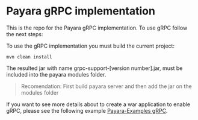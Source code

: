 # Payara gRPC implementation

This is the repo for the Payara gRPC implementation. To use gRPC follow the next steps:

To use the gRPC implementation you must build the current project:

```
mvn clean install
```

The resulted jar with name grpc-support-[version number].jar, must be included into the payara modules folder.

> Recomendation: First build payara server and then add the jar on the modules folder


If you want to see more details about to create a war application to enable gRPC, please see the following example [Payara-Examples gRPC](https://github.com/payara/Payara-Examples/tree/master/grpc).